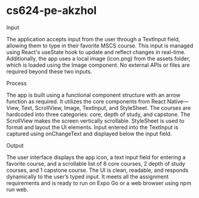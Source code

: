 # cs624-pe-akzhol

Input

The application accepts input from the user through a TextInput field, allowing them to type in their favorite MSCS course. This input is managed using React's useState hook to update and reflect changes in real-time. Additionally, the app uses a local image (icon.png) from the assets folder, which is loaded using the Image component. No external APIs or files are required beyond these two inputs.

Process

The app is built using a functional component structure with an arrow function as required. It utilizes the core components from React Native—View, Text, ScrollView, Image, TextInput, and StyleSheet. The courses are hardcoded into three categories: core, depth of study, and capstone. The ScrollView makes the screen vertically scrollable. StyleSheet is used to format and layout the UI elements. Input entered into the TextInput is captured using onChangeText and displayed below the input field.

Output

The user interface displays the app icon, a text input field for entering a favorite course, and a scrollable list of 8 core courses, 2 depth of study courses, and 1 capstone course. The UI is clean, readable, and responds dynamically to the user’s typed input. It meets all the assignment requirements and is ready to run on Expo Go or a web browser using npm run web.


